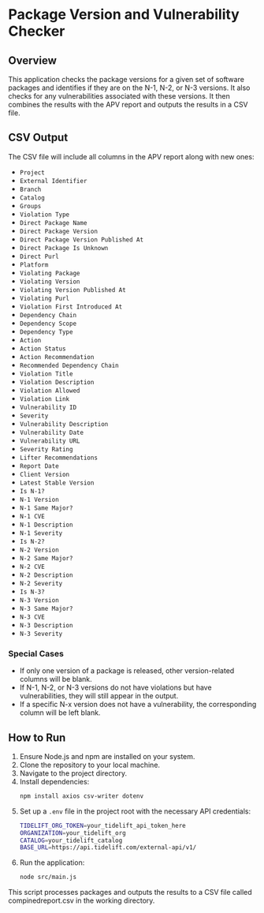 # Package Version and Vulnerability Checker

## Overview
This application checks the package versions for a given set of software packages and identifies if they are on the N-1, N-2, or N-3 versions. It also checks for any vulnerabilities associated with these versions. It then combines the results with the APV report and outputs the results in a CSV file.

## CSV Output
The CSV file will include all columns in the APV report along with new ones:

- `Project`
- `External Identifier`
- `Branch`
- `Catalog`
- `Groups`
- `Violation Type`
- `Direct Package Name`
- `Direct Package Version`
- `Direct Package Version Published At`
- `Direct Package Is Unknown`
- `Direct Purl`
- `Platform`
- `Violating Package`
- `Violating Version`
- `Violating Version Published At`
- `Violating Purl`
- `Violation First Introduced At`
- `Dependency Chain`
- `Dependency Scope`
- `Dependency Type`
- `Action`
- `Action Status`
- `Action Recommendation`
- `Recommended Dependency Chain`
- `Violation Title`
- `Violation Description`
- `Violation Allowed`
- `Violation Link`
- `Vulnerability ID`
- `Severity`
- `Vulnerability Description`
- `Vulnerability Date`
- `Vulnerability URL`
- `Severity Rating`
- `Lifter Recommendations`
- `Report Date`
- `Client Version`
- `Latest Stable Version`
- `Is N-1?`
- `N-1 Version`
- `N-1 Same Major?`
- `N-1 CVE`
- `N-1 Description`
- `N-1 Severity`
- `Is N-2?`
- `N-2 Version`
- `N-2 Same Major?`
- `N-2 CVE`
- `N-2 Description`
- `N-2 Severity`
- `Is N-3?`
- `N-3 Version`
- `N-3 Same Major?`
- `N-3 CVE`
- `N-3 Description`
- `N-3 Severity`

### Special Cases
- If only one version of a package is released, other version-related columns will be blank.
- If N-1, N-2, or N-3 versions do not have violations but have vulnerabilities, they will still appear in the output.
- If a specific N-x version does not have a vulnerability, the corresponding column will be left blank.


## How to Run
1. Ensure Node.js and npm are installed on your system.
2. Clone the repository to your local machine.
3. Navigate to the project directory.
4. Install dependencies:
   ```bash
   npm install axios csv-writer dotenv
   ```
5. Set up a `.env` file in the project root with the necessary API credentials:
    ```bash
    TIDELIFT_ORG_TOKEN=your_tidelift_api_token_here
    ORGANIZATION=your_tidelift_org
    CATALOG=your_tidelift_catalog
    BASE_URL=https://api.tidelift.com/external-api/v1/
    ```
6. Run the application:
   ```bash
   node src/main.js
   ```

This script processes packages and outputs the results to a CSV file called compinedreport.csv in the working directory.

